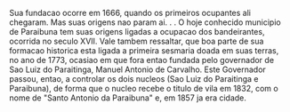 ﻿Sua fundacao ocorre em 1666, quando os primeiros ocupantes ali chegaram. Mas suas origens nao param ai. . . O hoje conhecido municipio de Paraibuna tem suas origens ligadas a ocupacao dos bandeirantes, ocorrida no seculo XVII. Vale tambem ressaltar, que boa parte de sua formacao historica esta ligada a primeira sesmaria doada em suas terras, no ano de 1773, ocasiao em que fora entao fundada pelo governador de Sao Luiz do Paraitinga, Manuel Antonio de Carvalho. Este Governador passou, entao, a controlar os dois nucleos (Sao Luiz do Paraitinga e Paraibuna), de forma que o nucleo recebe o titulo de vila em 1832, com o nome de "Santo Antonio da Paraibuna" e, em 1857 ja era cidade.